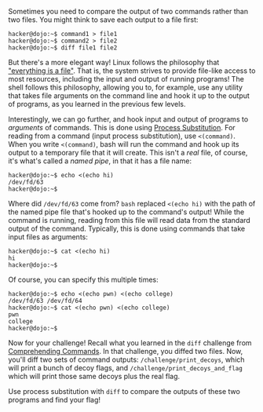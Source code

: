 Sometimes you need to compare the output of two commands rather than two files.
You might think to save each output to a file first:

```console
hacker@dojo:~$ command1 > file1
hacker@dojo:~$ command2 > file2
hacker@dojo:~$ diff file1 file2
```

But there's a more elegant way! Linux follows the philosophy that ["everything is a file"](https://en.wikipedia.org/wiki/Everything_is_a_file).
That is, the system strives to provide file-like access to most resources, including the input and output of running programs!
The shell follows this philosophy, allowing you to, for example, use any utility that takes file arguments on the command line and hook it up to the output of programs, as you learned in the previous few levels.

Interestingly, we can go further, and hook input and output of programs to _arguments_ of commands.
This is done using [Process Substitution](https://www.gnu.org/software/bash/manual/html_node/Process-Substitution.html).
For reading from a command (input process substitution), use `<(command)`.
When you write `<(command)`, bash will run the command and hook up its output to a temporary file that it will create.
This isn't a _real_ file, of course, it's what's called a _named pipe_, in that it has a file name:

```console
hacker@dojo:~$ echo <(echo hi)
/dev/fd/63
hacker@dojo:~$
```

Where did `/dev/fd/63` come from?
`bash` replaced `<(echo hi)` with the path of the named pipe file that's hooked up to the command's output!
While the command is running, reading from this file will read data from the standard output of the command.
Typically, this is done using commands that take input files as arguments:

```console
hacker@dojo:~$ cat <(echo hi)
hi
hacker@dojo:~$
```

Of course, you can specify this multiple times:

```console
hacker@dojo:~$ echo <(echo pwn) <(echo college)
/dev/fd/63 /dev/fd/64
hacker@dojo:~$ cat <(echo pwn) <(echo college)
pwn
college
hacker@dojo:~$
```

Now for your challenge!
Recall what you learned in the `diff` challenge from [Comprehending Commands](/linux-luminarium/commands).
In that challenge, you diffed two files.
Now, you'll diff two sets of command outputs: `/challenge/print_decoys`, which will print a bunch of decoy flags, and `/challenge/print_decoys_and_flag` which will print those same decoys plus the real flag.

Use process substitution with `diff` to compare the outputs of these two programs and find your flag!
